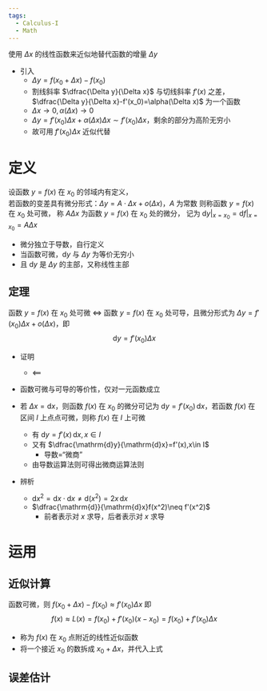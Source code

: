 ```yaml
---
tags:
  - Calculus-I
  - Math
---
```

使用 $\Delta x$ 的线性函数来近似地替代函数的增量 $\Delta y$
- 引入
	- $\Delta y=f(x_0+\Delta x)-f(x_0)$
	- 割线斜率 $\dfrac{\Delta y}{\Delta x}$ 与切线斜率 $f'(x)$ 之差，$\dfrac{\Delta y}{\Delta x}-f'(x_0)=\alpha(\Delta x)$ 为一个函数
	- $\Delta x\to0,\alpha(\Delta x)\to0$
	- $\Delta y=f'(x_0)\Delta x+\alpha(\Delta x)\Delta x\sim f'(x_0)\Delta x$，剩余的部分为高阶无穷小
	- 故可用 $f'(x_0)\Delta x$ 近似代替
# 定义
设函数 $y=f(x)$ 在 $x_0$ 的邻域内有定义，     
若函数的变差具有微分形式：$\Delta y=A\cdot\Delta x+o(\Delta x)$，$A$ 为常数
则称函数 $y=f(x)$ 在 $x_0$ 处可微，
称 $A\Delta x$ 为函数 $y=f(x)$ 在 $x_0$ 处的微分，
记为 $\mathrm{d}y\Big|_{x=x_0}=\mathrm{d}f\Big|_{x=x_0}=A\Delta x$
- 微分独立于导数，自行定义
- 当函数可微，$\mathrm{d}y$ 与 $\Delta y$ 为等价无穷小
- 且 $\mathrm{d}y$ 是 $\Delta y$ 的主部，又称线性主部
## 定理
函数 $y=f(x)$ 在 $x_0$ 处可微 $\iff$ 函数 $y=f(x)$ 在 $x_0$ 处可导，且微分形式为 $\Delta y=f'(x_0)\Delta x+o(\Delta x)$，即$$\mathrm{d}y=f'(x_0)\Delta x$$
-  证明
	- $\impliedby$

- 函数可微与可导的等价性，仅对一元函数成立
- 若 $\Delta x=\mathrm{d}x$，则函数 $f(x)$ 在 $x_0$ 的微分可记为 $\mathrm{d}y=f'(x_0)\,\mathrm{d}x$，若函数 $f(x)$ 在区间 $I$ 上点点可微，则称 $f(x)$ 在 $I$ 上可微
	- 有 $\mathrm{d}y=f'(x)\,\mathrm{d}x,x\in I$
	- 又有 $\dfrac{\mathrm{d}y}{\mathrm{d}x}=f'(x),x\in I$
		- 导数=“微商”
	- 由导数运算法则可得出微商运算法则
- 辨析
	- $\mathrm{d}x^2=\mathrm{d}x\cdot\mathrm{d}x\neq\mathrm{d}(x^2)=2x\,\mathrm{d}x$
	- $\dfrac{\mathrm{d}}{\mathrm{d}x}f(x^2)\neq f'(x^2)$
		- 前者表示对 $x$ 求导，后者表示对 $x$ 求导
# 运用
## 近似计算
函数可微，则 $f(x_0+\Delta x)-f(x_0)\approx f'(x_0)\Delta x$
即
$$f(x)\approx L(x)=f(x_0)+f'(x_0)(x-x_0)=f(x_0)+f'(x_0)\Delta x$$
- 称为 $f(x)$ 在 $x_0$ 点附近的线性近似函数
- 将一个接近 $x_0$ 的数拆成 $x_0+\Delta x$，并代入上式
## 误差估计
